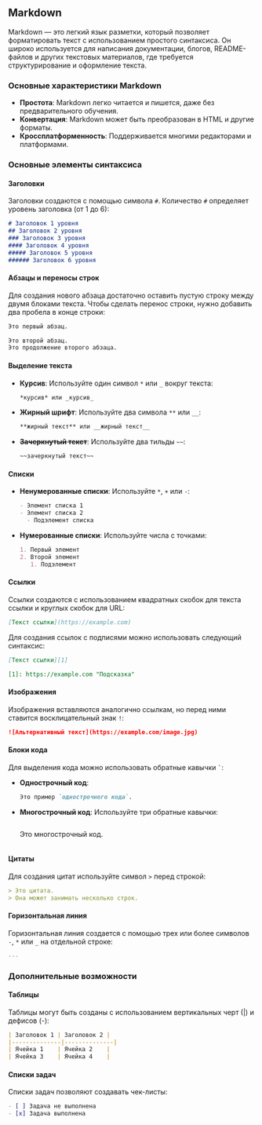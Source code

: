 ## Markdown

Markdown — это легкий язык разметки, который позволяет форматировать текст с использованием простого синтаксиса. Он широко используется для написания документации, блогов, README-файлов и других текстовых материалов, где требуется структурирование и оформление текста.

### Основные характеристики Markdown

- **Простота**: Markdown легко читается и пишется, даже без предварительного обучения.
- **Конвертация**: Markdown может быть преобразован в HTML и другие форматы.
- **Кроссплатформенность**: Поддерживается многими редакторами и платформами.

### Основные элементы синтаксиса

#### Заголовки

Заголовки создаются с помощью символа `#`. Количество `#` определяет уровень заголовка (от 1 до 6):

```markdown
# Заголовок 1 уровня
## Заголовок 2 уровня
### Заголовок 3 уровня
#### Заголовок 4 уровня
##### Заголовок 5 уровня
###### Заголовок 6 уровня
```

#### Абзацы и переносы строк

Для создания нового абзаца достаточно оставить пустую строку между двумя блоками текста. Чтобы сделать перенос строки, нужно добавить два пробела в конце строки:

```markdown
Это первый абзац.

Это второй абзац.  
Это продолжение второго абзаца.
```

#### Выделение текста

- **Курсив**: Используйте один символ `*` или `_` вокруг текста:
  ```markdown
  *курсив* или _курсив_
  ```

- **Жирный шрифт**: Используйте два символа `**` или `__`:
  ```markdown
  **жирный текст** или __жирный текст__
  ```

- **~~Зачеркнутый текст~~**: Используйте два тильды `~~`:
  ```markdown
  ~~зачеркнутый текст~~
  ```

#### Списки

- **Ненумерованные списки**: Используйте `*`, `+` или `-`:
  ```markdown
  - Элемент списка 1
  - Элемент списка 2
    - Подэлемент списка
  ```

- **Нумерованные списки**: Используйте числа с точками:
  ```markdown
  1. Первый элемент
  2. Второй элемент
     1. Подэлемент
  ```

#### Ссылки

Ссылки создаются с использованием квадратных скобок для текста ссылки и круглых скобок для URL:

```markdown
[Текст ссылки](https://example.com)
```

Для создания ссылок с подписями можно использовать следующий синтаксис:

```markdown
[Текст ссылки][1]

[1]: https://example.com "Подсказка"
```

#### Изображения

Изображения вставляются аналогично ссылкам, но перед ними ставится восклицательный знак `!`:

```markdown
![Альтернативный текст](https://example.com/image.jpg)
```

#### Блоки кода

Для выделения кода можно использовать обратные кавычки `` ` ``:

- **Однострочный код**:
  ```markdown
  Это пример `однострочного кода`.
  ```

- **Многострочный код**: Используйте три обратные кавычки:
  ```markdown
  ```
  Это многострочный код.
  ```
  
#### Цитаты

Для создания цитат используйте символ `>` перед строкой:

```markdown
> Это цитата.
> Она может занимать несколько строк.
```

#### Горизонтальная линия

Горизонтальная линия создается с помощью трех или более символов `-`, `*` или `_` на отдельной строке:

```markdown
---
```

### Дополнительные возможности

#### Таблицы

Таблицы могут быть созданы с использованием вертикальных черт (|) и дефисов (-):

```markdown
| Заголовок 1 | Заголовок 2 |
|--------------|--------------|
| Ячейка 1    | Ячейка 2    |
| Ячейка 3    | Ячейка 4    |
```

#### Списки задач

Списки задач позволяют создавать чек-листы:

```markdown
- [ ] Задача не выполнена
- [x] Задача выполнена
```
